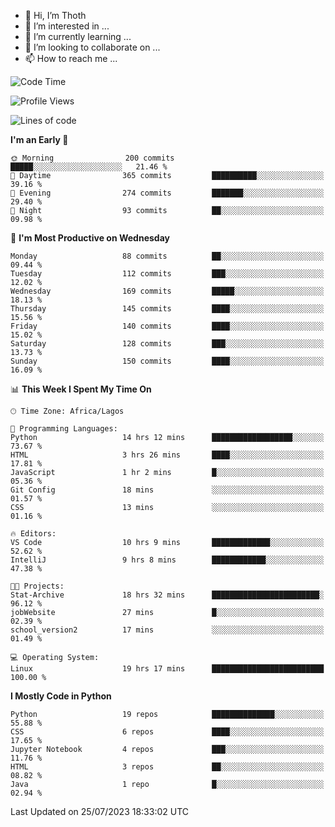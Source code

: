 <!---
thoth2357/thoth2357 is a ✨ special ✨ repository because its `README.md` (this file) appears on your GitHub profile.
You can click the Preview link to take a look at your changes.
--->

- 👋 Hi, I’m Thoth
- 👀 I’m interested in ...
- 🌱 I’m currently learning ...
- 💞️ I’m looking to collaborate on ...
- 📫 How to reach me ...




<!--START_SECTION:waka-->
![Code Time](http://img.shields.io/badge/Code%20Time-2%2C176%20hrs%2056%20mins-blue)

![Profile Views](http://img.shields.io/badge/Profile%20Views-0-blue)

![Lines of code](https://img.shields.io/badge/From%20Hello%20World%20I%27ve%20Written-29.1%20million%20lines%20of%20code-blue)

**I'm an Early 🐤** 

```text
🌞 Morning                200 commits         █████░░░░░░░░░░░░░░░░░░░░   21.46 % 
🌆 Daytime                365 commits         ██████████░░░░░░░░░░░░░░░   39.16 % 
🌃 Evening                274 commits         ███████░░░░░░░░░░░░░░░░░░   29.40 % 
🌙 Night                  93 commits          ██░░░░░░░░░░░░░░░░░░░░░░░   09.98 % 
```
📅 **I'm Most Productive on Wednesday** 

```text
Monday                   88 commits          ██░░░░░░░░░░░░░░░░░░░░░░░   09.44 % 
Tuesday                  112 commits         ███░░░░░░░░░░░░░░░░░░░░░░   12.02 % 
Wednesday                169 commits         █████░░░░░░░░░░░░░░░░░░░░   18.13 % 
Thursday                 145 commits         ████░░░░░░░░░░░░░░░░░░░░░   15.56 % 
Friday                   140 commits         ████░░░░░░░░░░░░░░░░░░░░░   15.02 % 
Saturday                 128 commits         ███░░░░░░░░░░░░░░░░░░░░░░   13.73 % 
Sunday                   150 commits         ████░░░░░░░░░░░░░░░░░░░░░   16.09 % 
```


📊 **This Week I Spent My Time On** 

```text
🕑︎ Time Zone: Africa/Lagos

💬 Programming Languages: 
Python                   14 hrs 12 mins      ██████████████████░░░░░░░   73.67 % 
HTML                     3 hrs 26 mins       ████░░░░░░░░░░░░░░░░░░░░░   17.81 % 
JavaScript               1 hr 2 mins         █░░░░░░░░░░░░░░░░░░░░░░░░   05.36 % 
Git Config               18 mins             ░░░░░░░░░░░░░░░░░░░░░░░░░   01.57 % 
CSS                      13 mins             ░░░░░░░░░░░░░░░░░░░░░░░░░   01.16 % 

🔥 Editors: 
VS Code                  10 hrs 9 mins       █████████████░░░░░░░░░░░░   52.62 % 
IntelliJ                 9 hrs 8 mins        ████████████░░░░░░░░░░░░░   47.38 % 

🐱‍💻 Projects: 
Stat-Archive             18 hrs 32 mins      ████████████████████████░   96.12 % 
jobWebsite               27 mins             █░░░░░░░░░░░░░░░░░░░░░░░░   02.39 % 
school_version2          17 mins             ░░░░░░░░░░░░░░░░░░░░░░░░░   01.49 % 

💻 Operating System: 
Linux                    19 hrs 17 mins      █████████████████████████   100.00 % 
```

**I Mostly Code in Python** 

```text
Python                   19 repos            ██████████████░░░░░░░░░░░   55.88 % 
CSS                      6 repos             ████░░░░░░░░░░░░░░░░░░░░░   17.65 % 
Jupyter Notebook         4 repos             ███░░░░░░░░░░░░░░░░░░░░░░   11.76 % 
HTML                     3 repos             ██░░░░░░░░░░░░░░░░░░░░░░░   08.82 % 
Java                     1 repo              █░░░░░░░░░░░░░░░░░░░░░░░░   02.94 % 
```




 Last Updated on 25/07/2023 18:33:02 UTC
<!--END_SECTION:waka-->
<!--![](http://github-profile-summary-cards.vercel.app/api/cards/profile-details?username=thoth2357&theme=2077)

![](http://github-profile-summary-cards.vercel.app/api/cards/stats?username=thoth2357&theme=2077)![](http://github-profile-summary-cards.vercel.app/api/cards/productive-time?username=thoth2357&theme=2077&utcOffset=8) -->
